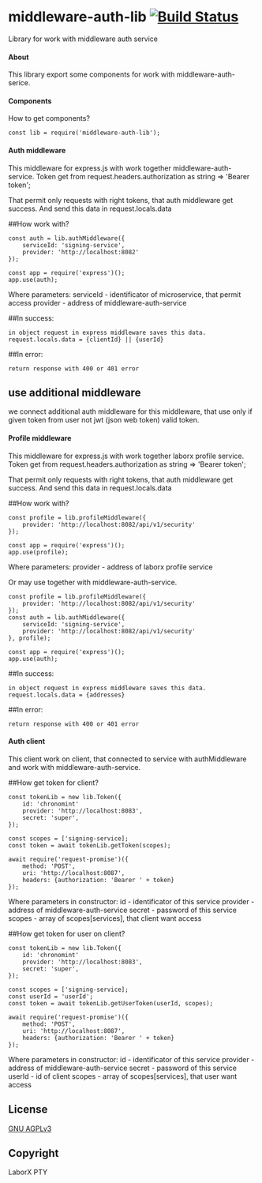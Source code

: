 # middleware-auth-lib [![Build Status](https://travis-ci.org/ChronoBank/middleware-auth-lib.svg?branch=master)](https://travis-ci.org/ChronoBank/middleware-auth-lib)

Library for work with middleware auth service

#### About

This library export some components for work with middleware-auth-serice.


#### Components

How to get components?
```
const lib = require('middleware-auth-lib');
```

#### Auth middleware

This middleware for express.js with work together middleware-auth-service.
Token get from request.headers.authorization as string => 'Bearer token';

That permit only requests with right tokens, that auth middleware get success.
And send this data in request.locals.data

##How work with?
```
const auth = lib.authMiddleware({
    serviceId: 'signing-service',
    provider: 'http://localhost:8082'
});

const app = require('express')();
app.use(auth);
```
Where parameters:
serviceId - identificator of microservice, that permit access
provider - address of middleware-auth-service

##In success:
```
in object request in express middleware saves this data.
request.locals.data = {clientId} || {userId}
```

##In error:
```
return response with 400 or 401 error
```

## use additional middleware
we connect additional auth middleware for this middleware,
that use only if given token from user 
not jwt (json web token) valid token.

#### Profile middleware

This middleware for express.js with work together laborx profile service.
Token get from request.headers.authorization as string => 'Bearer token';

That permit only requests with right tokens, that auth middleware get success.
And send this data in request.locals.data

##How work with?
```
const profile = lib.profileMiddleware({
    provider: 'http://localhost:8082/api/v1/security'
});

const app = require('express')();
app.use(profile); 
```
Where parameters:
provider - address of laborx profile service


Or may use together with middleware-auth-service.
```
const profile = lib.profileMiddleware({
    provider: 'http://localhost:8082/api/v1/security'
});
const auth = lib.authMiddleware({
    serviceId: 'signing-service',
    provider: 'http://localhost:8082/api/v1/security'
}, profile);

const app = require('express')();
app.use(auth); 
```

##In success:
```
in object request in express middleware saves this data.
request.locals.data = {addresses}
```

##In error:
```
return response with 400 or 401 error
```

#### Auth client 

This client work on client, that connected to service with authMiddleware 
and work with middleware-auth-service.

##How get token for client?
```
const tokenLib = new lib.Token({
    id: 'chronomint'
    provider: 'http://localhost:8083',
    secret: 'super',
});

const scopes = ['signing-service];
const token = await tokenLib.getToken(scopes);

await require('request-promise')({
    method: 'POST',
    uri: 'http://localhost:8087',
    headers: {authorization: 'Bearer ' + token}
});
```
Where parameters in constructor:
id - identificator of this service
provider - address of middleware-auth-service
secret - password of this service
scopes - array of scopes[services], that client want access

##How get token for user on client?
```
const tokenLib = new lib.Token({
    id: 'chronomint'
    provider: 'http://localhost:8083',
    secret: 'super',
});

const scopes = ['signing-service];
const userId = 'userId';
const token = await tokenLib.getUserToken(userId, scopes);

await require('request-promise')({
    method: 'POST',
    uri: 'http://localhost:8087',
    headers: {authorization: 'Bearer ' + token}
});
```
Where parameters in constructor:
id - identificator of this service
provider - address of middleware-auth-service
secret - password of this service
userId - id of client
scopes - array of scopes[services], that user want access



License
----
 [GNU AGPLv3](LICENSE)


Copyright
----
LaborX PTY
